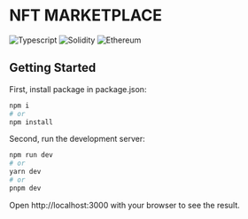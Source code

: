 # NFT MARKETPLACE

![Typescript][typescript-badge]
![Solidity][solidity-badge]
![Ethereum][ethereum-badge]

[solidity-badge]:https://img.shields.io/badge/Solidity-e6e6e6?style=for-the-badge&logo=solidity&logoColor=black
[typescript-badge]:https://img.shields.io/badge/TypeScript-007ACC?style=for-the-badge&logo=typescript&logoColor=white
[ethereum-badge]:https://img.shields.io/badge/Ethereum-3C3C3D?style=for-the-badge&logo=Ethereum&logoColor=white

## Getting Started

First, install package in package.json:

```bash
npm i
# or
npm install
```

Second, run the development server:

```bash
npm run dev
# or
yarn dev
# or
pnpm dev
```

Open http://localhost:3000 with your browser to see the result.